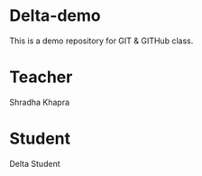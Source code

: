 # Delta-demo
This is a demo repository for GIT &amp; GITHub class.

# Teacher 
Shradha Khapra

# Student
Delta Student